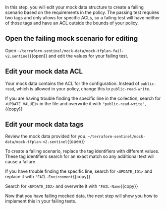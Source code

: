 In this step, you will edit your mock data structure to create a failing scenario based on the requirements in the policy. The passing test requires two tags and only allows for specific ACLs, so a failing test will have neither of those tags and have an ACL outside the bounds of your policy.

## Open the failing mock scenario for editing

Open `~/terraform-sentinel/mock-data/mock-tfplan-fail-v2.sentinel`{{open}} and edit the values for your failing test.

## Edit your mock data ACL

Your mock data contains the ACL for the configuration. Instead of `public-read`, which is allowed in your policy, change this to `public-read-write`. 

If you are having trouble finding the specific line in the collection, search for `<UPDATE_VALUE1>` in the file and overwrite it with `"public-read-write",`{{copy}}

## Edit your mock data tags

Review the mock data provided for you. `~/terraform-sentinel/mock-data/mock-tfplan-v2.sentinel`{{open}}

To create a failing scenario, replace the tag identifiers with different values. These tag identifiers search for an exact match so any additional text will cause a failure. 

If you have trouble finding the specific line, search for `<UPDATE_ID1>` and replace it with `"FAIL-Environment`{{copy}}

Search for `<UPDATE_ID2>` and overwrite it with `"FAIL-Name`{{copy}}

Now that you have failing mocked data, the next step will show you how to implement this in your failing tests.